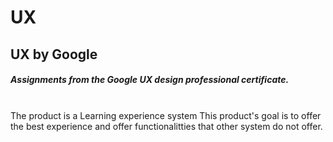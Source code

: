 # UX
UX by Google
---------------------
##### Assignments from the Google UX design professional certificate.
<br>
The product is a Learning experience system
This product's goal is to offer the best experience and offer functionalitties that other system do not offer.

